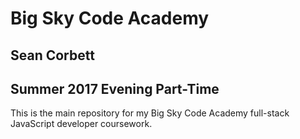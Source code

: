 # Big Sky Code Academy #
## Sean Corbett ##
## Summer 2017 Evening Part-Time ##

This is the main repository for my Big Sky Code Academy full-stack JavaScript
developer coursework.
